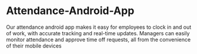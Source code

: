 # Attendance-Android-App
Our attendance android app makes it easy for employees to clock in and out of work, with accurate tracking and real-time updates. Managers can easily monitor attendance and approve time off requests, all from the convenience of their mobile devices
